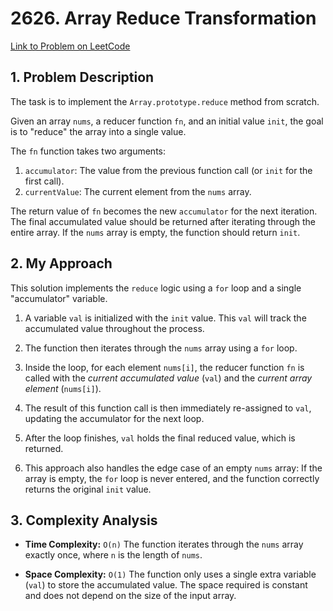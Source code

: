 # 2626. Array Reduce Transformation

[Link to Problem on LeetCode](https://leetcode.com/problems/array-reduce-transformation/)

## 1. Problem Description

The task is to implement the `Array.prototype.reduce` method from scratch.

Given an array `nums`, a reducer function `fn`, and an initial value `init`, the goal is to "reduce" the array into a single value.

The `fn` function takes two arguments:
1.  `accumulator`: The value from the previous function call (or `init` for the first call).
2.  `currentValue`: The current element from the `nums` array.

The return value of `fn` becomes the new `accumulator` for the next iteration. The final accumulated value should be returned after iterating through the entire array. If the `nums` array is empty, the function should return `init`.

## 2. My Approach

This solution implements the `reduce` logic using a `for` loop and a single "accumulator" variable.

1.  A variable `val` is initialized with the `init` value. This `val` will track the accumulated value throughout the process.
2.  The function then iterates through the `nums` array using a `for` loop.
3.  Inside the loop, for each element `nums[i]`, the reducer function `fn` is called with the *current accumulated value* (`val`) and the *current array element* (`nums[i]`).
4.  The result of this function call is then immediately re-assigned to `val`, updating the accumulator for the next loop.
    
5.  After the loop finishes, `val` holds the final reduced value, which is returned.
6.  This approach also handles the edge case of an empty `nums` array: If the array is empty, the `for` loop is never entered, and the function correctly returns the original `init` value.

## 3. Complexity Analysis

* **Time Complexity:** `O(n)`
    The function iterates through the `nums` array exactly once, where `n` is the length of `nums`.

* **Space Complexity:** `O(1)`
    The function only uses a single extra variable (`val`) to store the accumulated value. The space required is constant and does not depend on the size of the input array.